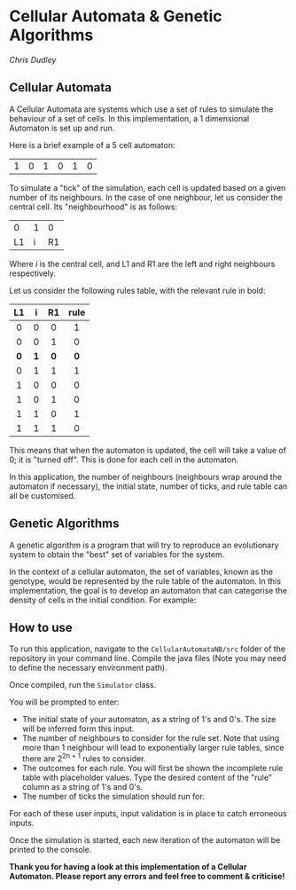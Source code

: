 # Cellular Automata & Genetic Algorithms
*Chris Dudley*

## Cellular Automata

A Cellular Automata are systems which use a set of rules to simulate the behaviour of a set of cells. In this implementation, a 1 dimensional Automaton is set up and run.

Here is a brief example of a 5 cell automaton:

<table>
  <tr>
  <td> 1 </td>
  <td> 0 </td>
  <td> 1 </td>
  <td> 0 </td>
  <td> 1 </td>
  <td> 0 </td>
  </tr>
</table>

To simulate a "tick" of the simulation, each cell is updated based on a given number of its neighbours. In the case of one neighbour, let us consider the central cell. Its "neighbourhood" is as follows:

<table>
  <tr>
    <td> 0 </td>
    <td> 1 </td>
    <td> 0 </td>
  </tr>
    <td> L1 </td>
    <td> i </td>
    <td> R1 </td>
</table>

Where *i* is the central cell, and L1 and R1 are the left and right neighbours respectively.

Let us consider the following rules table, with the relevant rule in bold:

| L1 | i | R1 | rule |
|:---: |:---:|:---:|:---:|
| 0 | 0 | 0 | 1 |
| 0 | 0 | 1 | 0 |
| **0** | **1** | **0** | **0** |
| 0 | 1 | 1 | 1 |
| 1 | 0 | 0 | 0 |
| 1 | 0 | 1 | 0 |
| 1 | 1 | 0 | 1 |
| 1 | 1 | 1 | 0 |

This means that when the automaton is updated, the cell will take a value of 0; it is "turned off". This is done for each cell in the automaton.

In this application, the number of neighbours (neighbours wrap around the automaton if necessary), the initial state, number of ticks, and rule table can all be customised.

## Genetic Algorithms

A genetic algorithm is a program that will try to reproduce an evolutionary system to obtain the "best" set of variables for the system.

In the context of a cellular automaton, the set of variables, known as the genotype, would be represented by the rule table of the automaton. In this implementation, the goal is to develop an automaton that can categorise the density of cells in the initial condition. For example:


## How to use

To run this application, navigate to the `CellularAutomataNB/src` folder of the repository in your command line. Compile the java files (Note you may need to define the necessary environment path).

Once compiled, run the `Simulator` class.

You will be prompted to enter:

* The initial state of your automaton, as a string of 1's and 0's. The size will be inferred form this input.
* The number of neighbours to consider for the rule set. Note that using more than 1 neighbour will lead to exponentially larger rule tables, since there are 2<sup>2n + 1</sup> rules to consider.
* The outcomes for each rule. You will first be shown the incomplete rule table with placeholder values. Type the desired content of the "rule" column as a string of 1's and 0's.
* The number of ticks the simulation should run for.

For each of these user inputs, input validation is in place to catch erroneous inputs.

Once the simulation is started, each new iteration of the automaton will be printed to the console.

**Thank you for having a look at this implementation of a Cellular Automaton. Please report any errors and feel free to comment & criticise!**
